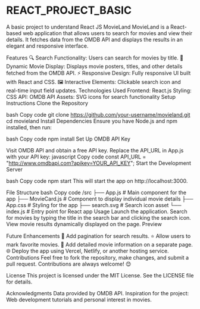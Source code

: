 # REACT_PROJECT_BASIC
A basic project to understand React JS
MovieLand
MovieLand is a React-based web application that allows users to search for movies and view their details. It fetches data from the OMDB API and displays the results in an elegant and responsive interface.

Features
🔍 Search Functionality: Users can search for movies by title.
🎥 Dynamic Movie Display: Displays movie posters, titles, and other details fetched from the OMDB API.
⚡ Responsive Design: Fully responsive UI built with React and CSS.
🖼️ Interactive Elements: Clickable search icon and real-time input field updates.
Technologies Used
Frontend: React.js
Styling: CSS
API: OMDB API
Assets: SVG icons for search functionality
Setup Instructions
Clone the Repository

bash
Copy code
git clone https://github.com/your-username/movieland.git
cd movieland
Install Dependencies Ensure you have Node.js and npm installed, then run:

bash
Copy code
npm install
Set Up OMDB API Key

Visit OMDB API and obtain a free API key.
Replace the API_URL in App.js with your API key:
javascript
Copy code
const API_URL = "http://www.omdbapi.com?apikey=YOUR_API_KEY";
Start the Development Server

bash
Copy code
npm start
This will start the app on http://localhost:3000.

File Structure
bash
Copy code
/src
  ├── App.js           # Main component for the app
  ├── MovieCard.js     # Component to display individual movie details
  ├── App.css          # Styling for the app
  ├── search.svg       # Search icon asset
  └── index.js         # Entry point for React app
Usage
Launch the application.
Search for movies by typing the title in the search bar and clicking the search icon.
View movie results dynamically displayed on the page.
Preview

Future Enhancements
🔄 Add pagination for search results.
⭐ Allow users to mark favorite movies.
📂 Add detailed movie information on a separate page.
🌐 Deploy the app using Vercel, Netlify, or another hosting service.
Contributions
Feel free to fork the repository, make changes, and submit a pull request. Contributions are always welcome! 😊

License
This project is licensed under the MIT License. See the LICENSE file for details.

Acknowledgments
Data provided by OMDB API.
Inspiration for the project: Web development tutorials and personal interest in movies.





